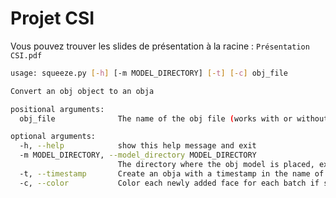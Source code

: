 # Projet CSI

Vous pouvez trouver les slides de présentation à la racine : ``Présentation CSI.pdf``

```bash
usage: squeeze.py [-h] [-m MODEL_DIRECTORY] [-t] [-c] obj_file

Convert an obj object to an obja

positional arguments:
  obj_file              The name of the obj file (works with or without the .obj)

optional arguments:
  -h, --help            show this help message and exit
  -m MODEL_DIRECTORY, --model_directory MODEL_DIRECTORY
                        The directory where the obj model is placed, example/ as default
  -t, --timestamp       Create an obja with a timestamp in the name of the file if specified
  -c, --color           Color each newly added face for each batch if specified
  ```
